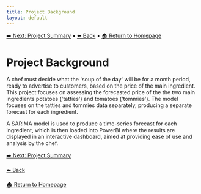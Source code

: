 ```yaml
---
title: Project Background
layout: default
---
```

[➡️ Next: Project Summary]({{site.baseurl}}/Project-Summary) • [⬅️ Back]({{site.baseurl}}/Introduction) • [🏠 Return to Homepage]({{site.baseurl}}/index)

# Project Background
A chef must decide what the 'soup of the day' will be for a month period, ready to advertise to customers, based on the price of the main ingredient. This project focuses on assessing the forecasted price of the the two main ingredients potatoes ('tatties') and tomatoes ('tommies'). The model focuses on the tatties and tommies data separately, producing a separate forecast for each ingredient.

A SARIMA model is used to produce a time-series forecast for each ingredient, which is then loaded into PowerBI where the results are displayed in an interactive dashboard, aimed at providing ease of use and analysis by the chef.


[➡️ Next: Project Summary]({{site.baseurl}}/Project-Summary)

[⬅️ Back]({{site.baseurl}}/Introduction)

[🏠 Return to Homepage]({{site.baseurl}}/index)
